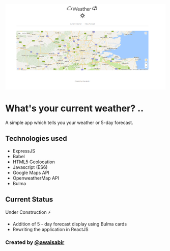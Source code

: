 ![What's My Weather?](app.png?raw=true "What is My Weather?")

# What's your current weather? ..

A simple app which tells you your weather or 5-day forecast.

## Technologies used
  - ExpressJS
  - Babel
  - HTML5 Geolocation
  - Javascript (ES6)
  - Google Maps API
  - OpenweatherMap API
  - Bulma

## Current Status
Under Construction :zap:
  - Addition of 5 - day forecast display using Bulma cards
  - Rewriting the application in ReactJS

### Created by [@awaisabir](https://github.com/awaisabir)
